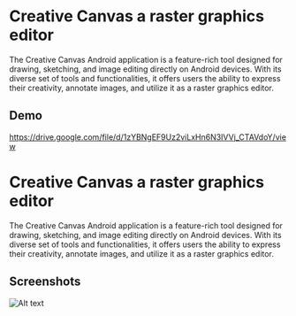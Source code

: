 
# Creative Canvas a raster graphics editor

The Creative Canvas Android application is a feature-rich tool designed for drawing, sketching, and image editing directly on Android devices. With its diverse set of tools and functionalities, it offers users the ability to express their creativity, annotate images, and utilize it as a raster graphics editor.


## Demo

https://drive.google.com/file/d/1zYBNgEF9Uz2viLxHn6N3IVVj_CTAVdoY/view
# Creative Canvas a raster graphics editor

The Creative Canvas Android application is a feature-rich tool designed for drawing, sketching, and image editing directly on Android devices. With its diverse set of tools and functionalities, it offers users the ability to express their creativity, annotate images, and utilize it as a raster graphics editor.


## Screenshots

![Alt text](https://drive.google.com/file/d/1zq_s5VrtzhdpUNCUixXrQVsSst1QoIlM/view "Optional title")
